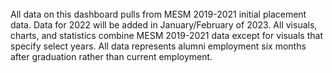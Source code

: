 <br>
All data on this dashboard pulls from MESM 2019-2021 initial placement data. Data for 2022 will be added in January/February of 2023. All visuals, charts, and statistics combine MESM 2019-2021 data except for visuals that specify select years. All data represents alumni employment six months after graduation rather than current employment.
